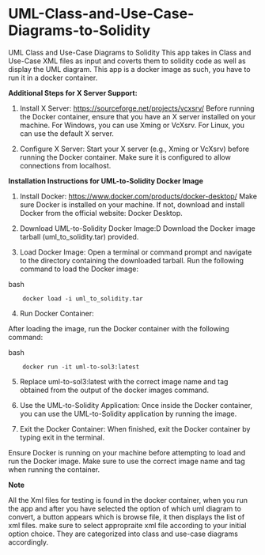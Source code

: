 # UML-Class-and-Use-Case-Diagrams-to-Solidity
UML Class and Use-Case Diagrams to Solidity
This app takes in Class and Use-Case XML files as input and coverts them to solidity code as well as display the UML diagram.
This app is a docker image as such, you have to run it in a docker container.


**Additional Steps for X Server Support:**

1.  Install X Server: https://sourceforge.net/projects/vcxsrv/
Before running the Docker container, ensure that you have an X server installed on your machine. 
For Windows, you can use Xming or VcXsrv. For Linux, you can use the default X server.

2.  Configure X Server:
Start your X server (e.g., Xming or VcXsrv) before running the Docker container. 
Make sure it is configured to allow connections from localhost.

**Installation Instructions for UML-to-Solidity Docker Image**

1.  Install Docker: https://www.docker.com/products/docker-desktop/
Make sure Docker is installed on your machine. If not, 
download and install Docker from the official website: Docker Desktop.

2.  Download UML-to-Solidity Docker Image:D
Download the Docker image tarball (uml_to_solidity.tar) provided.

3.  Load Docker Image:
Open a terminal or command prompt and navigate to the directory containing the downloaded tarball.
Run the following command to load the Docker image:

bash

        docker load -i uml_to_solidity.tar

4. Run Docker Container:

After loading the image, run the Docker container with the following command:

bash

        docker run -it uml-to-sol3:latest

5. Replace uml-to-sol3:latest with the correct image name and tag obtained from the output of the docker images command.

6. Use the UML-to-Solidity Application:
Once inside the Docker container, you can use the UML-to-Solidity application by running the image.

7. Exit the Docker Container:
When finished, exit the Docker container by typing exit in the terminal.


Ensure Docker is running on your machine before attempting to load and run the Docker image.
Make sure to use the correct image name and tag when running the container.
  

**Note**

All the Xml files for testing is found in the docker container, 
when you run the app and after you have selected the option of which uml diagram to convert, 
a button appears which is browse file, it then  displays     the list of xml files. 
make sure to select appropraite xml file according to your initial option choice. 
They are categorized into class and use-case diagrams accordingly.
